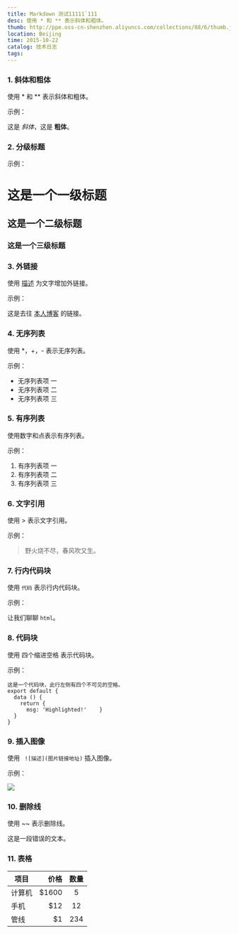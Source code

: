 ```yaml
---
title: Markdown 测试11111`111
desc: 使用 * 和 ** 表示斜体和粗体。
thumb: http://ppe.oss-cn-shenzhen.aliyuncs.com/collections/88/6/thumb.jpg
location: Beijing
time: 2015-10-22
catalog: 技术日志
tags:
---
```



###  1. 斜体和粗体

使用 * 和 ** 表示斜体和粗体。

示例：

这是 *斜体*，这是 **粗体**。

### 2. 分级标题


示例：

# 这是一个一级标题

## 这是一个二级标题

### 这是一个三级标题



### 3. 外链接

使用 [描述](链接地址) 为文字增加外链接。

示例：

这是去往 [本人博客](https://yscoder.github.io/vuepress-theme-indigo/) 的链接。

### 4. 无序列表

使用 *，+，- 表示无序列表。

示例：

- 无序列表项 一
- 无序列表项 二
- 无序列表项 三

### 5. 有序列表

使用数字和点表示有序列表。

示例：

1. 有序列表项 一
2. 有序列表项 二
3. 有序列表项 三

### 6. 文字引用

使用 > 表示文字引用。

示例：

> 野火烧不尽，春风吹又生。

### 7. 行内代码块

使用 `代码` 表示行内代码块。

示例：

让我们聊聊 `html`。

### 8. 代码块

使用 四个缩进空格 表示代码块。

示例：

```
这是一个代码块，此行左侧有四个不可见的空格。
export default {
  data () {
    return {
      msg: 'Highlighted!'    }
  }
}
```

### 9. 插入图像

使用 ` ![描述](图片链接地址)` 插入图像。

示例：

![](https://storage-1251325576.cos.ap-beijing.myqcloud.com/blog/9746525.png)

### 10. 删除线

使用 ~~ 表示删除线。

这是一段错误的文本。

### 11. 表格

| 项目   |  价格 | 数量 |
| ------ | ----: | :--: |
| 计算机 | $1600 |  5   |
| 手机   |   $12 |  12  |
| 管线   |    $1 | 234  |